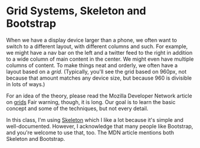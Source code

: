 # Grid Systems, Skeleton and Bootstrap

When we have a display device larger than a phone, we often want to switch
to a different layout, with different columns and such. For example, we
might have a nav bar on the left and a twitter feed to the right in
addition to a wide column of main content in the center. We might even
have multiple columns of content.  To make things neat and orderly, we
often have a layout based on a *grid*.  (Typically, you'll see the grid
based on 960px, not because that amount matches any device size, but
because 960 is divisible in lots of ways.)

For an idea of the theory, please read the Mozilla Developer Network
article on
[grids](https://developer.mozilla.org/en-US/docs/Learn/CSS/CSS_layout/Grids)
Fair warning, though, it is long. Our goal is to learn the basic concept
and some of the techniques, but not every detail. 

In this class, I'm using [Skeleton](http://getskeleton.com) which I like
a lot because it's simple and well-documented. However, I acknowledge that
many people like Bootstrap, and you're welcome to use that, too. The MDN
article mentions both Skeleton and Bootstrap.
